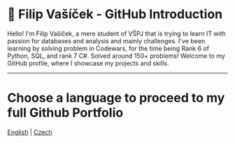 
# 🌟 Filip Vašíček - GitHub Introduction

Hello! I'm Filip Vašíček, a mere student of VŠPJ that is trying to learn IT with passion for databases and analysis and mainly challenges. I've been learning by solving problem in Codewars, for the time being Rank 6 of Python, SQL, and rank 7 C#. Solved around 150+ problems! Welcome to my GitHub profile, where I showcase my projects and skills.

---

# Choose a language to proceed to my full Github Portfolio

[English](README_EN.md) | [Czech](README_CZ.md) 
